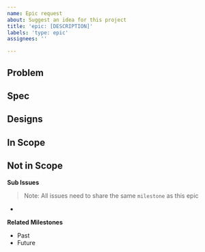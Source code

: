 ```yaml
---
name: Epic request
about: Suggest an idea for this project
title: 'epic: [DESCRIPTION]'
labels: 'type: epic'
assignees: ''

---
```


**Problem**
- 

**Spec**
- 

**Designs**
- 

**In Scope**
- 

**Not in Scope**
- 

**Sub Issues**
> Note: All issues need to share the same `milestone` as this epic
- 

**Related Milestones**
- Past
- Future
